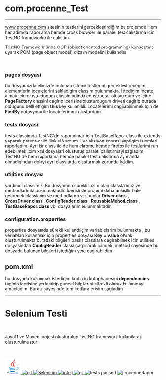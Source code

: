 # com.procenne_Test
<hr/>

www.procenne.com sitesinin testlerini gerçekleştirdiğim bu projemde 
Hem her adimda raporlama hemde cross browser ile paralel test calistirma icin
TestNG frameworkü ile calistim

TestNG Framework'ünde OOP (object oriented programming) konseptine uyarak  POM (page object model) dizayn modelini kullandim

<br/>

### pages dosyasi <br/>
bu dosyamizda elimizde bulunan sitenin testlerini gerceklestirecegim elementlerin locatelerini sakladıgim classim bulunmakta.
İstedigim locate almak icin olusturdugum classin adinda constructar olusturdum ve icine <b> PageFactory </b> classini cagirip
icerisine olusturdugum driveri cagirip burada olduğunu belli ettigim <b> this </b> key kullanildi. Locatelerimi cagirabilinmek için de <b> FindBy </b> notasyonu ile locatelerimmi olusturdum

### tests dosyasi <br/>
tests classimda TestNG'de rapor almak icin TestBaseRapor class ile extends yaparak parent-child iliskisi kurdum. Her aksiyon sonrasi yaptigim islemleri raporladim. Ayri bir class ile de hem chrome hemde firefox ile testlerimi run edebilmek icim xml dosyalari olusturup paralel calistirmayi sagladim, TestNG'de hem raporlama hemde paralel test calistirma ayni anda olmadigindan dolayi ayri classlarda olusturmak zorunda kaldim. 
 
### utilities dosyası <br/>
yardimci classimiz. Bu dosyamda sürekli lazim olan classlarimiz ve methodlarimiz bulunmaktadir. İcerisinde  projemi daha anlasilir hale getirecek classlarim ve methodlarim var bunlar
<b> Driver.class </b> , <b> CrossDriver.class </b> , <b> ConfigReader.class </b> , <b> ReusableMehod.class </b> , <b> TestBaseRapor.class </b> vb. dosyalarim bulunmaktadir. 

### <b> configuration.properties </b>
properties dosyamda sürekli kullandıigim variablelarim bulunmakta , bu veriabları kullanmak için properties dosyası <b> Key  =  value </b> olarak oluşturulmakta buradaki bilgileri baska classlara cagirabilmek icin utilities dosyasindan
<b> ConfigReader </b> classi çagirilarak icindeki method sayesinde bu dosyada bulunan bilgileri istediğim yere cagirabildim

## pom.xml
bu dosyada kullanmak istedigim kodlarin kutuphanesini  <b> dependencies </b> taginin icerisine yerlestirip guncel bilgilerini sürekli olarak kullanmayi amacladim. Burası sayesinde tum kodlara erisim sagladim

<hr/>

# Selenium Testi

<br/>

Java11  ve Maven projesi olusturulup TestNG framework kullanilarak olusturulmustur

<br/>

<a href="https://www.java.com" target="_blank" rel="noreferrer"> <img src="https://raw.githubusercontent.com/devicons/devicon/master/icons/java/java-original.svg" alt="java" width="50" height="50"/> </a>
<a href="https://git-scm.com/" target="_blank" rel="noreferrer"> <img src="https://www.vectorlogo.zone/logos/git-scm/git-scm-icon.svg" alt="git" width="40" height="40"/> </a>
<a href="https://www.selenium.com" target="_blank" rel="noreferrer"> <img src="https://camo.githubusercontent.com/4b95df4d6ca7a01afc25d27159804dc5a7d0df41d8131aaf50c9f84847dfda21/68747470733a2f2f73656c656e69756d2e6465762f696d616765732f73656c656e69756d5f6c6f676f5f7371756172655f677265656e2e706e67" alt="Selenium" width="50" height="50"/> </a>
<a href="https://www.intelj.com" target="_blank" rel="noreferrer"> <img src="https://encrypted-tbn0.gstatic.com/images?q=tbn:ANd9GcQak-N8W03mK25slV1lwM80i0y1obRPPJOaLA&usqp=CAU" alt="intelj" width="80" height="40"/> </a>
<a href="https://www.maven.com" target="_blank" rel="noreferrer"> <img src="https://koraypeker.com/wp-content/uploads/2018/06/1_xsrKVt69q3JsZzLD-ldekQ.jpeg" alt="git" width="100" height="40"/> </a>
![tests passed](https://user-images.githubusercontent.com/100091154/196068515-cce8b9f8-94c4-4466-82ce-1948254c7cf4.png)
![procenneRapor](https://user-images.githubusercontent.com/100091154/196072066-6fbc2e7d-5a23-48b0-836f-0a94383aac9c.png)


<br/>
